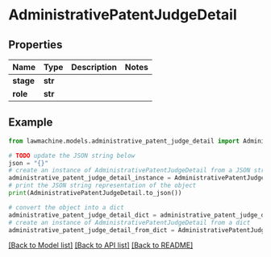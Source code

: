 # AdministrativePatentJudgeDetail


## Properties

Name | Type | Description | Notes
------------ | ------------- | ------------- | -------------
**stage** | **str** |  | 
**role** | **str** |  | 

## Example

```python
from lawmachine.models.administrative_patent_judge_detail import AdministrativePatentJudgeDetail

# TODO update the JSON string below
json = "{}"
# create an instance of AdministrativePatentJudgeDetail from a JSON string
administrative_patent_judge_detail_instance = AdministrativePatentJudgeDetail.from_json(json)
# print the JSON string representation of the object
print(AdministrativePatentJudgeDetail.to_json())

# convert the object into a dict
administrative_patent_judge_detail_dict = administrative_patent_judge_detail_instance.to_dict()
# create an instance of AdministrativePatentJudgeDetail from a dict
administrative_patent_judge_detail_from_dict = AdministrativePatentJudgeDetail.from_dict(administrative_patent_judge_detail_dict)
```
[[Back to Model list]](../README.md#documentation-for-models) [[Back to API list]](../README.md#documentation-for-api-endpoints) [[Back to README]](../README.md)


